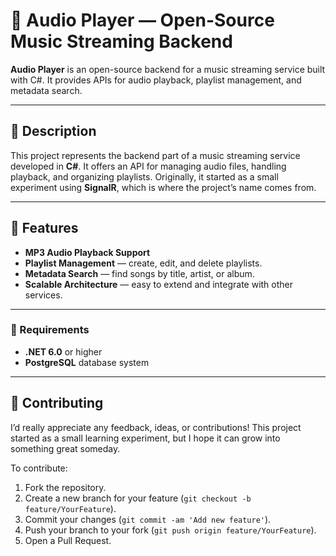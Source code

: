 # 🎵 Audio Player — Open-Source Music Streaming Backend

**Audio Player** is an open-source backend for a music streaming service built with C#.
It provides APIs for audio playback, playlist management, and metadata search.

---

## 📌 Description

This project represents the backend part of a music streaming service developed in **C#**.
It offers an API for managing audio files, handling playback, and organizing playlists.
Originally, it started as a small experiment using **SignalR**, which is where the project’s name comes from.

---

## 🚀 Features

* **MP3 Audio Playback Support**
* **Playlist Management** — create, edit, and delete playlists.
* **Metadata Search** — find songs by title, artist, or album.
* **Scalable Architecture** — easy to extend and integrate with other services.

---

### 🧩 Requirements

* **.NET 6.0** or higher
* **PostgreSQL** database system

---

## 🤝 Contributing

I’d really appreciate any feedback, ideas, or contributions!
This project started as a small learning experiment, but I hope it can grow into something great someday.

To contribute:

1. Fork the repository.
2. Create a new branch for your feature (`git checkout -b feature/YourFeature`).
3. Commit your changes (`git commit -am 'Add new feature'`).
4. Push your branch to your fork (`git push origin feature/YourFeature`).
5. Open a Pull Request.
